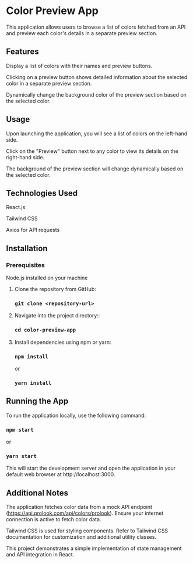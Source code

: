 # Color Preview App

This application allows users to browse a list of colors fetched from an API and preview each color's details in a separate preview section.

## Features
Display a list of colors with their names and preview buttons.

Clicking on a preview button shows detailed information about the selected color in a separate preview section.

Dynamically change the background color of the preview section based on the selected color.

## Usage
Upon launching the application, you will see a list of colors on the left-hand side.

Click on the "Preview" button next to any color to view its details on the right-hand side.

The background of the preview section will change dynamically based on the selected color.

## Technologies Used
React.js

Tailwind CSS

Axios for API requests

## Installation
### Prerequisites
Node.js installed on your machine

1. Clone the repository from GitHub:
   ### `git clone <repository-url>`
   
2. Navigate into the project directory::
   ### `cd color-preview-app`

3. Install dependencies using npm or yarn:
   ### `npm install`
   or
   ### `yarn install`

## Running the App

To run the application locally, use the following command:

### `npm start`
or
### `yarn start`

This will start the development server and open the application in your default web browser at http://localhost:3000.

## Additional Notes
The application fetches color data from a mock API endpoint (https://api.prolook.com/api/colors/prolook). Ensure your internet connection is active to fetch color data.

Tailwind CSS is used for styling components. Refer to Tailwind CSS documentation for customization and additional utility classes.

This project demonstrates a simple implementation of state management and API integration in React.
